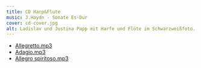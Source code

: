 ```yaml
---
title: CD Harp&Flute
music: J.Haydn - Sonate Es-Dur
cover: cd-cover.jpg
alt: Ladislav und Justina Papp mit Harfe und Flöte im Schwarzweißfoto.
---
```


- [Allegretto.mp3](allegretto.mp3)
- [Adagio.mp3](adagio.mp3)
- [Allegro spiritoso.mp3](allegro_spiritoso.mp3)
